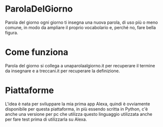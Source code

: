 # ParolaDelGiorno
Parola del giorno ogni giorno ti insegna una nuova parola, di uso più o meno comune, in modo da ampliare il proprio vocabolario e, perché no, fare bella figura.

# Come funziona
Parola del giorno si collega a unaparolaalgiorno.it per recuperare il termine da insegnare e a treccani.it per recuperare la definizione.

# Piattaforme
L'idea è nata per sviluppare la mia prima app Alexa, quindi è ovviamente disponibile per questa piattaforma, in più essendo scritta in Python, c'è anche una versione per pc che utilizza questo linguaggio utilizzata anche per fare test prima di utilizzarla su Alexa.
